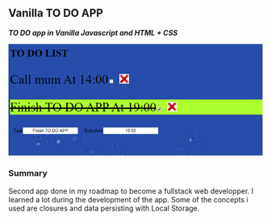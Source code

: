 ## Vanilla TO DO APP

**_TO DO app in Vanilla Javascript and HTML + CSS_**

![TO DO app](./img/example.jpg)

### Summary

Second app done in my roadmap to become a fullstack web developper.
I learned a lot during the development of the app. Some of the concepts i used are closures and data persisting with Local Storage.
